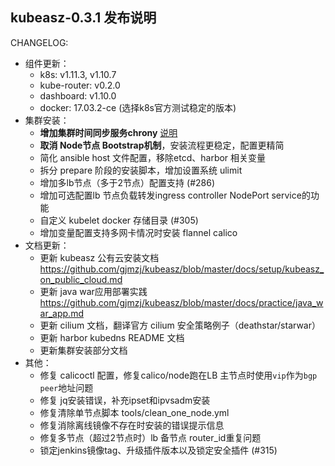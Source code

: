 ## kubeasz-0.3.1 发布说明

CHANGELOG:
- 组件更新：
  - k8s: v1.11.3, v1.10.7
  - kube-router: v0.2.0
  - dashboard: v1.10.0
  - docker: 17.03.2-ce (选择k8s官方测试稳定的版本)
- 集群安装：
  - **增加集群时间同步服务chrony** [说明](https://github.com/gjmzj/kubeasz/blob/master/docs/guide/chrony.md)
  - **取消 Node节点 Bootstrap机制**，安装流程更稳定，配置更精简
  - 简化 ansible host 文件配置，移除etcd、harbor 相关变量
  - 拆分 prepare 阶段的安装脚本，增加设置系统 ulimit
  - 增加多lb节点（多于2节点）配置支持 (#286)
  - 增加可选配置lb 节点负载转发ingress controller NodePort service的功能 
  - 自定义 kubelet docker 存储目录 (#305)
  - 增加变量配置支持多网卡情况时安装 flannel calico 
- 文档更新：
  - 更新 kubeasz 公有云安装文档 https://github.com/gjmzj/kubeasz/blob/master/docs/setup/kubeasz_on_public_cloud.md
  - 更新 java war应用部署实践 https://github.com/gjmzj/kubeasz/blob/master/docs/practice/java_war_app.md
  - 更新 cilium 文档，翻译官方 cilium 安全策略例子（deathstar/starwar） 
  - 更新 harbor kubedns README 文档
  - 更新集群安装部分文档
- 其他：
  - 修复 calicoctl 配置，修复calico/node跑在LB 主节点时使用`vip`作为`bgp peer`地址问题
  - 修复 jq安装错误，补充ipset和ipvsadm安装
  - 修复清除单节点脚本 tools/clean_one_node.yml
  - 修复消除离线镜像不存在时安装的错误提示信息
  - 修复多节点（超过2节点时）lb 备节点 router_id重复问题
  - 锁定jenkins镜像tag、升级插件版本以及锁定安全插件 (#315)

